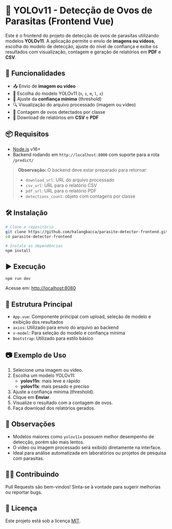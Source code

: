# 🧪 YOLOv11 - Detecção de Ovos de Parasitas (Frontend Vue)

Este é o frontend do projeto de detecção de ovos de parasitas utilizando modelos **YOLOv11**. A aplicação permite o envio de **imagens ou vídeos**, escolha do modelo de detecção, ajuste do nível de confiança e exibe os resultados com visualização, contagem e geração de relatórios em **PDF** e **CSV**.

## 🚀 Funcionalidades

- 📤 Envio de **imagem ou vídeo**
- 🤖 Escolha do modelo YOLOv11 (`n`, `s`, `m`, `l`, `x`)
- 🎯 Ajuste da **confiança mínima** (threshold)
- 🔍 Visualização do arquivo processado (imagem ou vídeo)
- 🧮 Contagem de ovos detectados por classe
- 📄 Download de relatórios em **CSV** e **PDF**

## 📦 Requisitos

- [Node.js](https://nodejs.org/) v16+
- Backend rodando em `http://localhost:8000` com suporte para a rota `/predict/`

> **Observação:** O backend deve estar preparado para retornar:
> - `download_url`: URL do arquivo processado
> - `csv_url`: URL para o relatório CSV
> - `pdf_url`: URL para o relatório PDF
> - `detections_count`: objeto com contagens por classe

## 🛠️ Instalação

```bash
# Clone o repositório
git clone https://github.com/halangbacca/parasite-detector-frontend.git
cd parasite-detector-frontend

# Instale as dependências
npm install
```

## ▶️ Execução

```bash
npm run dev
```

Acesse em: [http://localhost:8080](http://localhost:8080)

## 📁 Estrutura Principal

- `App.vue`: Componente principal com upload, seleção de modelo e exibição dos resultados
- `axios`: Utilizado para envio do arquivo ao backend
- `v-model`: Para seleção do modelo e confiança mínima
- `Bootstrap`: Utilizado para estilo básico

## 📷 Exemplo de Uso

1. Selecione uma imagem ou vídeo.
2. Escolha um modelo YOLOv11:
   - **yolov11n**: mais leve e rápido
   - **yolov11x**: mais pesado e preciso
3. Ajuste a confiança mínima (threshold).
4. Clique em **Enviar**.
5. Visualize o resultado com a contagem de ovos.
6. Faça download dos relatórios gerados.

## 📌 Observações

- Modelos maiores como `yolov11x` possuem melhor desempenho de detecção, porém são mais lentos.
- O vídeo ou imagem processado será exibido diretamente na interface.
- Ideal para análise automatizada em laboratórios ou projetos de pesquisa com parasitas.

## 🧑‍💻 Contribuindo

Pull Requests são bem-vindos! Sinta-se à vontade para sugerir melhorias ou reportar bugs.

## 📄 Licença

Este projeto está sob a licença [MIT](LICENSE).
